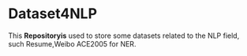 # Dataset4NLP
This  **Repositoryis** used to store some datasets related to the NLP field, such Resume,Weibo ACE2005 for NER.

